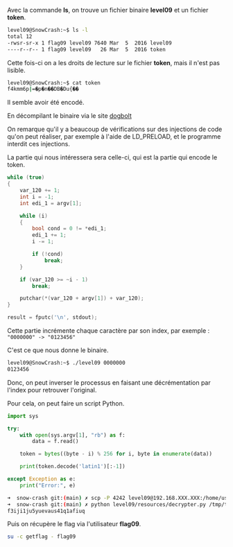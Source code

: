 Avec la commande **ls**, on trouve un fichier binaire **level09** et un fichier **token**.

```bash
level09@SnowCrash:~$ ls -l
total 12
-rwsr-sr-x 1 flag09 level09 7640 Mar  5  2016 level09
----r--r-- 1 flag09 level09   26 Mar  5  2016 token
```

Cette fois-ci on a les droits de lecture sur le fichier **token**, mais il n'est pas lisible.

```bash
level09@SnowCrash:~$ cat token 
f4kmm6p|=�p�n��DB�Du{��
```

Il semble avoir été encodé.

En décompilant le binaire via le site [dogbolt](https://dogbolt.org)

On remarque qu'il y a beaucoup de vérifications sur des injections de code qu'on peut réaliser, par exemple à l'aide de LD_PRELOAD, et le programme interdit ces injections.

La partie qui nous intéressera sera celle-ci, qui est la partie qui encode le token.
```c
while (true)
{
    var_120 += 1;
    int i = -1;
    int edi_1 = argv[1];

    while (i)
    {
        bool cond = 0 != *edi_1;
        edi_1 += 1;
        i -= 1;

        if (!cond)
            break;
    }

    if (var_120 >= ~i - 1)
        break;

    putchar(*(var_120 + argv[1]) + var_120);
}

result = fputc('\n', stdout);
```

Cette partie incrémente chaque caractère par son index, par exemple : `"0000000" -> "0123456"`

C'est ce que nous donne le binaire.

```bash
level09@SnowCrash:~$ ./level09 0000000
0123456
```

Donc, on peut inverser le processus en faisant une décrémentation par l'index pour retrouver l'original.

Pour cela, on peut faire un script Python.

```python
import sys

try:
    with open(sys.argv[1], "rb") as f:
        data = f.read()

    token = bytes((byte - i) % 256 for i, byte in enumerate(data))

    print(token.decode('latin1')[:-1])

except Exception as e:
    print("Error:", e)
```

```bash
➜  snow-crash git:(main) ✗ scp -P 4242 level09@192.168.XXX.XXX:/home/user/level09/token /tmp/token
➜  snow-crash git:(main) ✗ python level09/resources/decrypter.py /tmp/token 
f3iji1ju5yuevaus41q1afiuq
```

Puis on récupère le flag via l'utilisateur **flag09**.

```bash
su -c getflag - flag09
```
